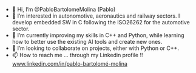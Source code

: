 - 👋 Hi, I’m @PabloBartolomeMolina (Pablo)
- 👀 I’m interested in autonomotive, aeronautics and railway sectors. I develop embedded SW in C following the ISO26262 for the automotive sector. 
- 🌱 I’m currently improving my skills in C++ and Python, while learning how to better use the existing AI tools and create new ones.
- 💞️ I’m looking to collaborate on projects, either with Python or C++.
- 📫 How to reach me ... through my Linkedin profile !! www.linkedin.com/in/pablo-bartolomé-molina


<!---
PabloBartolomeMolina/PabloBartolomeMolina is a ✨ special ✨ repository because its `README.md` (this file) appears on your GitHub profile.
You can click the Preview link to take a look at your changes.
--->
